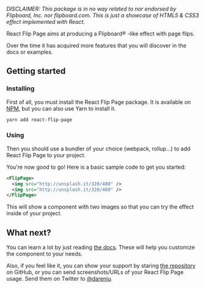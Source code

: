 _DISCLAIMER: This package is in no way related to nor endorsed by Flipboard, Inc. nor flipboard.com.
This is just a showcase of HTML5 & CSS3 effect implemented with React._

React Flip Page aims at producing a Flipboard® -like effect with page flips.

Over the time it has acquired more features that you will discover in the docs or examples.

## Getting started

### Installing

First of all, you must install the React Flip Page package.
It is available on [NPM](https://www.npmjs.com/package/react-flip-page),
but you can also use Yarn to install it.

```bash
yarn add react-flip-page
```

### Using

Then you should use a bundler of your choice (webpack, rollup…)
to add React Flip Page to your project.

You're now good to go! Here is a basic sample code to get you started:

```xml
<FlipPage>
  <img src="http://unsplash.it/320/480" />
  <img src="http://unsplash.it/320/480" />
</FlipPage>
```

This will show a component with two images so that you can try the effect inside of your project.

## What next?

You can learn a lot by just reading [the docs](./docs). These will help you customize the component
to your needs.

Also, if you feel like it, you can show your support by staring
[the repository](https://www.github.com/darenju/react-flip-page) on GitHub, or you can send
screenshots/URLs of your React Flip Page usage. Send them on Twitter to
[@darenju](https://www.twitter.com/darenju).
